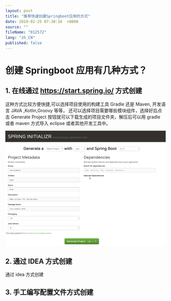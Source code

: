 ```yaml
---
layout: post
title: "推荐快速创建Springboot应用的方式"
date: 2019-02-25 07:30:16  +0800
source: ""
fileName: "012572"
lang: "zh_CN"
published: false
---
```


# 创建 Springboot 应用有几种方式？

## 1. 在线通过 https://start.spring.io/ 方式创建

这种方式比较方便快捷,可以选择项目使用的构建工具 Gradle 还是 Maven, 开发语言 JAVA ,Kotlin,Groovy 等等， 还可以选择项目需要哪些模块组件，选择好后点击 Generate Project 按钮就可以下载生成的项目文件夹，解压后可以用 gradle 或者 maven 方式导入 eclipse 或者其他开发工具中。

![](2019-02-25-15-44-44.png)

## 2. 通过 IDEA 方式创建

通过 idea 方式创建

## 3. 手工编写配置文件方式创建
